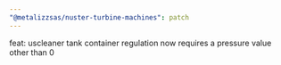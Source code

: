 ```yaml
---
"@metalizzsas/nuster-turbine-machines": patch
---
```


feat: uscleaner tank container regulation now requires a pressure value other than 0

